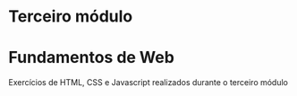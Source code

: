 # Terceiro módulo

<h1> Fundamentos de Web</h1>
<p>Exercícios de HTML, CSS e Javascript realizados durante o terceiro módulo</p>
